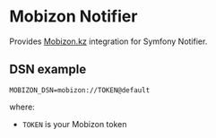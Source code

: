 Mobizon Notifier
=================

Provides [Mobizon.kz](https://mobizon.kz) integration for Symfony Notifier.

DSN example
-----------

```
MOBIZON_DSN=mobizon://TOKEN@default
```

where:
- `TOKEN` is your Mobizon token
